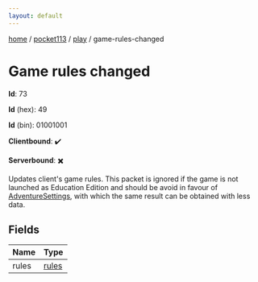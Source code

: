 ```yaml
---
layout: default
---
```


[home](/)  /  [pocket113](/protocol/pocket113)  /  [play](/protocol/pocket113/play)  /  game-rules-changed

# Game rules changed

**Id**: 73

**Id** (hex): 49

**Id** (bin): 01001001

**Clientbound**: ✔️

**Serverbound**: ✖️

Updates client's game rules. This packet is ignored if the game is not launched as Education Edition and should be avoid in favour of [AdventureSettings](#play_adventure-settings), with which the same result can be obtained with less data.

## Fields

Name | Type
---|---
rules | [rules](/protocol/pocket113/arrays)

